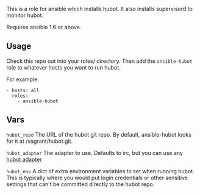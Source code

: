 This is a role for ansible which installs hubot.
It also installs supervisord to monitor hubot.

Requires ansible 1.6 or above.

Usage
----

Check this repo out into your roles/ directory.
Then add the `ansible-hubot` role to whatever hosts you want to run hubot.

For example:

    - hosts: all
      roles:
        - ansible-hubot

Vars
----

`hubot_repo` The URL of the hubot git repo. By default, ansible-hubot looks for it at /vagrant/hubot.git.

`hubot_adapter` The adapter to use. Defaults to irc, but you can use any [hubot adapter][]

`hubot_env` A dict of extra environment variables to set when running hubot. This is typically where you would put login credentials or other sensitive settings that can't be committed directly to the hubot repo.

[hubot adapter]: https://www.npmjs.com/search?q=hubot+adapter
